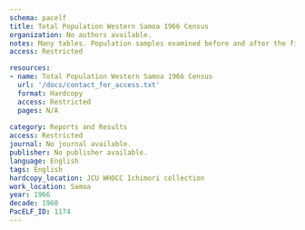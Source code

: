 ```yaml
---
schema: pacelf
title: Total Population Western Samoa 1966 Census
organization: No authors available.
notes: Many tables. Population samples examined before and after the first round of mass drug distribution.
access: Restricted

resources:
- name: Total Population Western Samoa 1966 Census
  url: '/docs/contact_for_access.txt'
  format: Hardcopy
  access: Restricted
  pages: N/A
 
category: Reports and Results
access: Restricted
journal: No journal available.
publisher: No publisher available. 
language: English 
tags: English 
hardcopy_location: JCU WHOCC Ichimori collection
work_location: Samoa
year: 1966
decade: 1960
PacELF_ID: 1174
---
```

